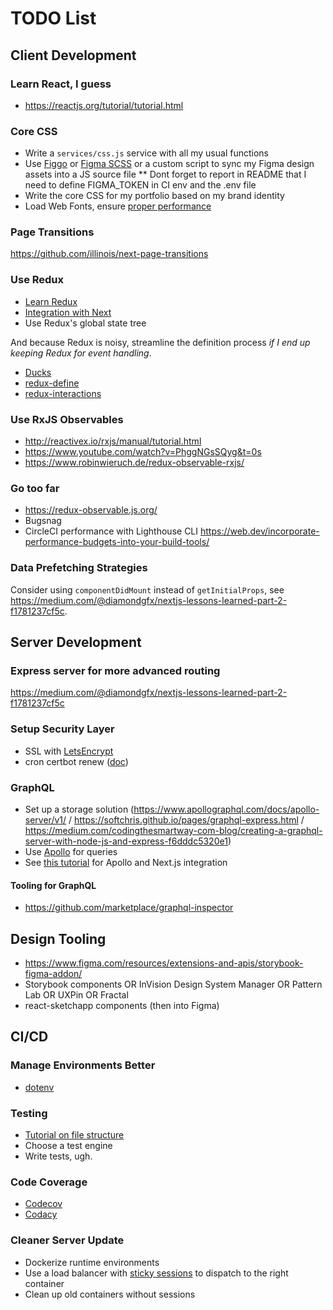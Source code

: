 # TODO List




## Client Development

### Learn React, I guess
* https://reactjs.org/tutorial/tutorial.html


### Core CSS
* Write a `services/css.js` service with all my usual functions
* Use [Figgo](https://github.com/B3nnyL/figgo) or [Figma SCSS](https://figma-scss.now.sh/) or a custom script to sync my Figma design assets into a JS source file
** Dont forget to report in README that I need to define FIGMA_TOKEN in CI env and the .env file
* Write the core CSS for my portfolio based on my brand identity
* Load Web Fonts, ensure [proper performance](https://developers.google.com/web/fundamentals/performance/optimizing-content-efficiency/webfont-optimization)

### Page Transitions
https://github.com/illinois/next-page-transitions

### Use Redux
* [Learn Redux](https://egghead.io/courses/getting-started-with-redux)
* [Integration with Next](https://medium.com/@diamondgfx/nextjs-lessons-learned-part-1-a5a8d442450f)
* Use Redux's global state tree

And because Redux is noisy, streamline the definition process *if I end up keeping Redux for event handling*.

* [Ducks](https://medium.com/p/d63c41b7035c/)
* [redux-define](https://github.com/smeijer/redux-define)
* [redux-interactions](https://github.com/convoyinc/redux-interactions)

### Use RxJS Observables
* http://reactivex.io/rxjs/manual/tutorial.html
* https://www.youtube.com/watch?v=PhggNGsSQyg&t=0s
* https://www.robinwieruch.de/redux-observable-rxjs/

### Go too far
* https://redux-observable.js.org/
* Bugsnag
* CircleCI performance with Lighthouse CLI https://web.dev/incorporate-performance-budgets-into-your-build-tools/

### Data Prefetching Strategies
Consider using `componentDidMount` instead of `getInitialProps`, see https://medium.com/@diamondgfx/nextjs-lessons-learned-part-2-f1781237cf5c.




## Server Development

### Express server for more advanced routing
https://medium.com/@diamondgfx/nextjs-lessons-learned-part-2-f1781237cf5c

### Setup Security Layer
* SSL with [LetsEncrypt](https://letsencrypt.org/)
* cron certbot renew ([doc](https://certbot.eff.org/docs/using.html#renewing-certificates))

### GraphQL
* Set up a storage solution (https://www.apollographql.com/docs/apollo-server/v1/ / https://softchris.github.io/pages/graphql-express.html / https://medium.com/codingthesmartway-com-blog/creating-a-graphql-server-with-node-js-and-express-f6dddc5320e1)
* Use [Apollo](https://www.apollographql.com/docs/react/) for queries
* See [this tutorial](https://blog.apollographql.com/whats-next-js-for-apollo-e4dfe835d070) for Apollo and Next.js integration

#### Tooling for GraphQL

* https://github.com/marketplace/graphql-inspector




## Design Tooling

* https://www.figma.com/resources/extensions-and-apis/storybook-figma-addon/
* Storybook components OR InVision Design System Manager OR Pattern Lab OR UXPin OR Fractal
* react-sketchapp components (then into Figma)


## CI/CD

### Manage Environments Better
* [dotenv](https://medium.com/@diamondgfx/nextjs-lessons-learned-part-3-be3aeefd9be0)

### Testing
* [Tutorial on file structure](https://medium.com/@diamondgfx/nextjs-lessons-learned-part-3-be3aeefd9be0)
* Choose a test engine
* Write tests, ugh.

### Code Coverage
* [Codecov](https://github.com/marketplace/codecov/plan/MDIyOk1hcmtldHBsYWNlTGlzdGluZ1BsYW4xNg==#pricing-and-setup)
* [Codacy](https://github.com/marketplace/codacy)

### Cleaner Server Update
* Dockerize runtime environments
* Use a load balancer with [sticky sessions](https://stackoverflow.com/questions/10494431/sticky-and-non-sticky-sessions) to dispatch to the right container
* Clean up old containers without sessions
